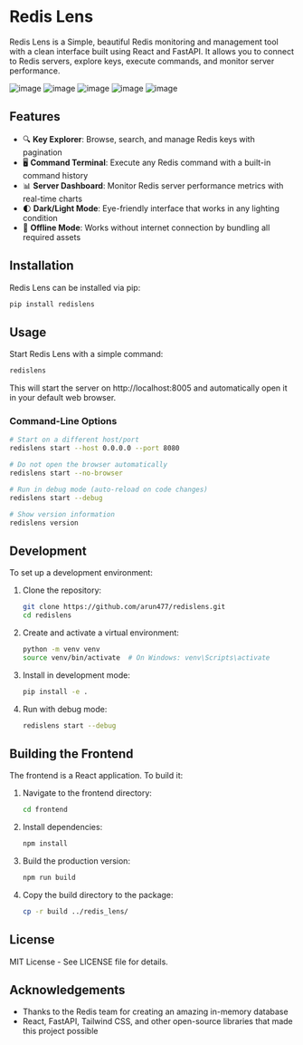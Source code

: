 # Redis Lens

Redis Lens is a Simple, beautiful Redis monitoring and management tool with a clean interface built using React and FastAPI. It allows you to connect to Redis servers, explore keys, execute commands, and monitor server performance.

![image](https://github.com/user-attachments/assets/05cb5fc0-dfb1-4d0d-9967-66e790950884)
![image](https://github.com/user-attachments/assets/eda993b5-76d6-47e8-80bc-403628e5e5f1)
![image](https://github.com/user-attachments/assets/94c55555-563d-4321-8f48-17e786206c29)
![image](https://github.com/user-attachments/assets/9a514a3b-d381-4fe3-8961-9a5c5e36b48f)
![image](https://github.com/user-attachments/assets/076ec4f7-035b-4c2e-b219-02481a1a6b29)






## Features

- 🔍 **Key Explorer**: Browse, search, and manage Redis keys with pagination
- 🖥️ **Command Terminal**: Execute any Redis command with a built-in command history
- 📊 **Server Dashboard**: Monitor Redis server performance metrics with real-time charts
- 🌓 **Dark/Light Mode**: Eye-friendly interface that works in any lighting condition
- 🚀 **Offline Mode**: Works without internet connection by bundling all required assets

## Installation

Redis Lens can be installed via pip:

```bash
pip install redislens
```

## Usage

Start Redis Lens with a simple command:

```bash
redislens
```

This will start the server on http://localhost:8005 and automatically open it in your default web browser.

### Command-Line Options

```bash
# Start on a different host/port
redislens start --host 0.0.0.0 --port 8080

# Do not open the browser automatically
redislens start --no-browser

# Run in debug mode (auto-reload on code changes)
redislens start --debug

# Show version information
redislens version
```

## Development

To set up a development environment:

1. Clone the repository:
   ```bash
   git clone https://github.com/arun477/redislens.git
   cd redislens
   ```

2. Create and activate a virtual environment:
   ```bash
   python -m venv venv
   source venv/bin/activate  # On Windows: venv\Scripts\activate
   ```

3. Install in development mode:
   ```bash
   pip install -e .
   ```

4. Run with debug mode:
   ```bash
   redislens start --debug
   ```

## Building the Frontend

The frontend is a React application. To build it:

1. Navigate to the frontend directory:
   ```bash
   cd frontend
   ```

2. Install dependencies:
   ```bash
   npm install
   ```

3. Build the production version:
   ```bash
   npm run build
   ```

4. Copy the build directory to the package:
   ```bash
   cp -r build ../redis_lens/
   ```

## License

MIT License - See LICENSE file for details.

## Acknowledgements

- Thanks to the Redis team for creating an amazing in-memory database
- React, FastAPI, Tailwind CSS, and other open-source libraries that made this project possible
